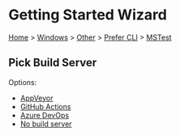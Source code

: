 # Getting Started Wizard

[Home](/docs/wiz/readme.md) > [Windows](Windows.md) > [Other](Windows_Other.md) > [Prefer CLI](Windows_Other_Cli.md) > [MSTest](Windows_Other_Cli_MSTest.md)

## Pick Build Server

Options:
 * [AppVeyor](Windows_Other_Cli_MSTest_AppVeyor.md)
 * [GitHub Actions](Windows_Other_Cli_MSTest_GitHubActions.md)
 * [Azure DevOps](Windows_Other_Cli_MSTest_AzureDevOps.md)
 * [No build server](Windows_Other_Cli_MSTest_None.md)
